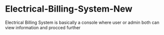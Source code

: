 # Electrical-Billing-System-New
Electrical Billing System is basically a console where user or admin both can view information and procced further 

